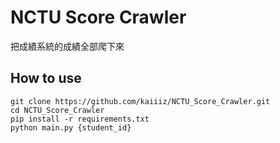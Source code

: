 # NCTU Score Crawler

把成績系統的成績全部爬下來

## How to use

```
git clone https://github.com/kaiiiz/NCTU_Score_Crawler.git
cd NCTU_Score_Crawler
pip install -r requirements.txt
python main.py {student_id}
```

